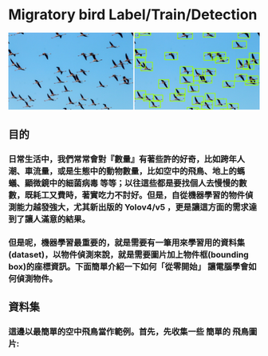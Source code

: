 # Migratory bird Label/Train/Detection
![1cb.jpg](images/1cb.png)

## **目的**
### 日常生活中，我們常常會對『數量』有著些許的好奇，比如跨年人潮、車流量，或是生態中的動物數量，比如空中的飛鳥、地上的螞蟻、顯微鏡中的細菌病毒 等等；以往這些都是要找個人去慢慢的數數，既耗工又費時，著實吃力不討好。但是，自從機器學習的物件偵測能力越發強大，尤其新出版的 Yolov4/v5 ，更是讓這方面的需求達到了讓人滿意的結果。
### 但是呢，機器學習最重要的，就是需要有一筆用來學習用的資料集(dataset)，以物件偵測來說，就是需要圖片加上物件框(bounding box)的座標資訊。下面簡單介紹一下如何「從零開始」 讓電腦學會如何偵測物件。

## 資料集
### 這邊以最簡單的空中飛鳥當作範例。首先，先收集一些 簡單的 飛鳥圖片:
